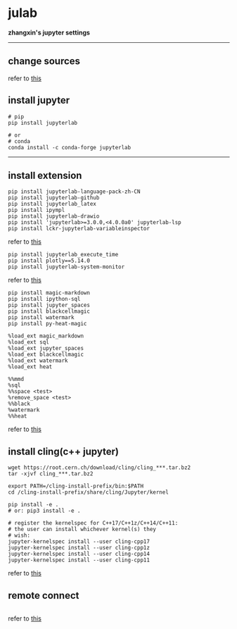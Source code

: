 # julab
**zhangxin's&nbsp;jupyter settings**
**************
## change sources
refer to [this](https://github.com/ZhangXin8069/Install-OpenMC-in-Windows-wsl2-and-change-sources-for-Chinese-users)

## install jupyter
```
# pip
pip install jupyterlab

# or 
# conda
conda install -c conda-forge jupyterlab
```
**********
## install extension
```
pip install jupyterlab-language-pack-zh-CN
pip install jupyterlab-github
pip install jupyterlab_latex
pip install ipympl
pip install jupyterlab-drawio
pip install 'jupyterlab>=3.0.0,<4.0.0a0' jupyterlab-lsp
pip install lckr-jupyterlab-variableinspector
```
refer to [this](https://zhuanlan.zhihu.com/p/101070029)
```
pip install jupyterlab_execute_time
pip install plotly==5.14.0
pip install jupyterlab-system-monitor 
```
refer to [this](https://cloud.tencent.com/developer/article/1971947)
```
pip install magic-markdown
pip install ipython-sql
pip install jupyter_spaces
pip install blackcellmagic
pip install watermark
pip install py-heat-magic
```
```
%load_ext magic_markdown
%load_ext sql
%load_ext jupyter_spaces
%load_ext blackcellmagic
%load_ext watermark
%load_ext heat
```
```
%%mmd
%sql
%%space <test>
%remove_space <test>
%%black
%watermark
%%heat
```
refer to [this](https://blog.csdn.net/weixin_40787712/article/details/119306237)
## install cling(c++ jupyter)
```
wget https://root.cern.ch/download/cling/cling_***.tar.bz2
tar -xjvf cling_***.tar.bz2
```
```
export PATH=/cling-install-prefix/bin:$PATH
cd /cling-install-prefix/share/cling/Jupyter/kernel

pip install -e .
# or: pip3 install -e .

# register the kernelspec for C++17/C++1z/C++14/C++11:
# the user can install whichever kernel(s) they
# wish:
jupyter-kernelspec install --user cling-cpp17
jupyter-kernelspec install --user cling-cpp1z
jupyter-kernelspec install --user cling-cpp14
jupyter-kernelspec install --user cling-cpp11
```
refer to [this](https://github.com/root-project/cling)
## remote connect
```
```
refer to [this](https://zhuanlan.zhihu.com/p/72920198)

